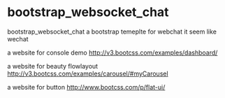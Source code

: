 bootstrap_websocket_chat
========================

bootstrap_websocket_chat
a bootstrap temeplte for webchat it seem like wechat

a website for console demo
http://v3.bootcss.com/examples/dashboard/

a website for beauty flowlayout
http://v3.bootcss.com/examples/carousel/#myCarousel

a website for button 
http://www.bootcss.com/p/flat-ui/
